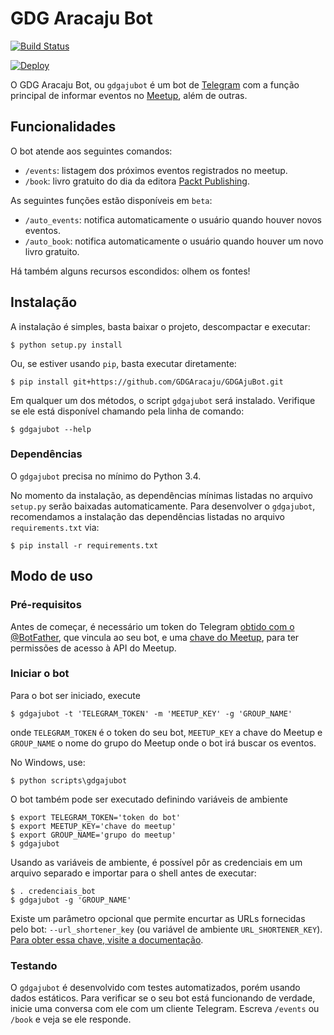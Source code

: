 # GDG Aracaju Bot

[![Build Status](https://travis-ci.org/GDGAracaju/GDGAjuBot.svg?branch=master)](https://travis-ci.org/GDGAracaju/GDGAjuBot)

[![Deploy](https://www.herokucdn.com/deploy/button.svg)](https://heroku.com/deploy)

O GDG Aracaju Bot, ou `gdgajubot` é um bot de [Telegram](https://telegram.me/) com a função
principal de informar eventos no [Meetup](http://www.meetup.com/), além de outras.

## Funcionalidades

O bot atende aos seguintes comandos:

- `/events`: listagem dos próximos eventos registrados no meetup.
- `/book`: livro gratuito do dia da editora [Packt Publishing](https://www.packtpub.com/).

As seguintes funções estão disponíveis em `beta`:

- `/auto_events`: notifica automaticamente o usuário quando houver novos eventos.
- `/auto_book`: notifica automaticamente o usuário quando houver um novo livro gratuito.

Há também alguns recursos escondidos: olhem os fontes!

## Instalação

A instalação é simples, basta baixar o projeto, descompactar e executar:

    $ python setup.py install

Ou, se estiver usando `pip`, basta executar diretamente:

    $ pip install git+https://github.com/GDGAracaju/GDGAjuBot.git

Em qualquer um dos métodos, o script `gdgajubot` será instalado. Verifique se ele está disponível
chamando pela linha de comando:

    $ gdgajubot --help

### Dependências

O `gdgajubot` precisa no mínimo do Python 3.4.

No momento da instalação, as dependências mínimas listadas no arquivo `setup.py` serão baixadas
automaticamente. Para desenvolver o `gdgajubot`, recomendamos a instalação das dependências listadas
no arquivo `requirements.txt` via:

    $ pip install -r requirements.txt

## Modo de uso

### Pré-requisitos

Antes de começar, é necessário um token do Telegram [obtido com o @BotFather](https://core.telegram.org/bots#6-botfather),
que vincula ao seu bot, e uma [chave do Meetup](https://secure.meetup.com/pt-BR/meetup_api/key/),
para ter permissões de acesso à API do Meetup.

### Iniciar o bot

Para o bot ser iniciado, execute

    $ gdgajubot -t 'TELEGRAM_TOKEN' -m 'MEETUP_KEY' -g 'GROUP_NAME'

onde `TELEGRAM_TOKEN` é o token do seu bot, `MEETUP_KEY` a chave do Meetup e `GROUP_NAME` o nome do
grupo do Meetup onde o bot irá buscar os eventos.

No Windows, use:

    $ python scripts\gdgajubot

O bot também pode ser executado definindo variáveis de ambiente

    $ export TELEGRAM_TOKEN='token do bot'
    $ export MEETUP_KEY='chave do meetup'
    $ export GROUP_NAME='grupo do meetup'
    $ gdgajubot

Usando as variáveis de ambiente, é possível pôr as credenciais em um arquivo separado e importar
para o shell antes de executar:

    $ . credenciais_bot
    $ gdgajubot -g 'GROUP_NAME'

Existe um parâmetro opcional que permite encurtar as URLs fornecidas pelo bot: `--url_shortener_key` (ou variável de ambiente `URL_SHORTENER_KEY`). [Para obter essa chave, visite a documentação](https://developers.google.com/url-shortener/v1/getting_started).

### Testando

O `gdgajubot` é desenvolvido com testes automatizados, porém usando dados estáticos. Para verificar
se o seu bot está funcionando de verdade, inicie uma conversa com ele com um cliente Telegram.
Escreva `/events` ou `/book` e veja se ele responde.

